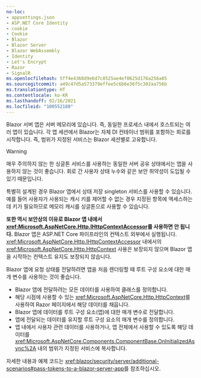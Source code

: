 ```yaml
---
no-loc:
- appsettings.json
- ASP.NET Core Identity
- cookie
- Cookie
- Blazor
- Blazor Server
- Blazor WebAssembly
- Identity
- Let's Encrypt
- Razor
- SignalR
ms.openlocfilehash: 5ff4e4368d9e6d7c8525ae4ef0625d176a256a85
ms.sourcegitcommit: a49c47d5a573379effee5c6b6e36f5c302aa756b
ms.translationtype: HT
ms.contentlocale: ko-KR
ms.lasthandoff: 02/16/2021
ms.locfileid: "100552180"
---
```

Blazor 서버 앱은 서버 메모리에 있습니다. 즉, 동일한 프로세스 내에서 호스트되는 여러 앱이 있습니다. 각 앱 세션에서 Blazor는 자체 DI 컨테이너 범위를 포함하는 회로를 시작합니다. 즉, 범위가 지정된 서비스는 Blazor 세션별로 고유합니다.

> [!WARNING]
> 매우 주의하지 않는 한 싱글톤 서비스를 사용하는 동일한 서버 공유 상태에서는 앱을 사용하지 않는 것이 좋습니다. 회로 간 사용자 상태 누수와 같은 보안 취약성이 도입될 수 있기 때문입니다.

특별히 설계된 경우 Blazor 앱에서 상태 저장 singleton 서비스를 사용할 수 있습니다. 예를 들어 사용자가 사용되는 캐시 키를 제어할 수 없는 경우 지정된 항목에 액세스하는 데 키가 필요하므로 메모리 캐시를 싱글톤으로 사용할 수 있습니다.

**또한 역시 보안상의 이유로 Blazor 앱 내에서 <xref:Microsoft.AspNetCore.Http.IHttpContextAccessor>를 사용하면 안 됩니다.** Blazor 앱은 ASP.NET Core 파이프라인의 컨텍스트 외부에서 실행됩니다. <xref:Microsoft.AspNetCore.Http.IHttpContextAccessor> 내에서의 <xref:Microsoft.AspNetCore.Http.HttpContext> 사용은 보장되지 않으며 Blazor 앱을 시작하는 컨텍스트 유지도 보장되지 않습니다.

Blazor 앱에 요청 상태를 전달하려면 앱을 처음 렌더링할 때 루트 구성 요소에 대한 매개 변수를 사용하는 것이 좋습니다.

* Blazor 앱에 전달하려는 모든 데이터를 사용하여 클래스를 정의합니다.
* 해당 시점에 사용할 수 있는 <xref:Microsoft.AspNetCore.Http.HttpContext>를 사용하여 Razor 페이지에서 해당 데이터를 채웁니다.
* Blazor 앱에 데이터를 루트 구성 요소(앱)에 대한 매개 변수로 전달합니다.
* 앱에 전달되는 데이터를 유지할 루트 구성 요소의 매개 변수를 정의합니다.
* 앱 내에서 사용자 관련 데이터를 사용하거나, 앱 전체에서 사용할 수 있도록 해당 데이터를 <xref:Microsoft.AspNetCore.Components.ComponentBase.OnInitializedAsync%2A> 내의 범위가 지정된 서비스에 복사합니다.

자세한 내용과 예제 코드는 <xref:blazor/security/server/additional-scenarios#pass-tokens-to-a-blazor-server-app>를 참조하십시오.
